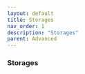 ```yaml
---
layout: default
title: Storages
nav_order: 1
description: "Storages"
parent: Advanced
---
```


### Storages

